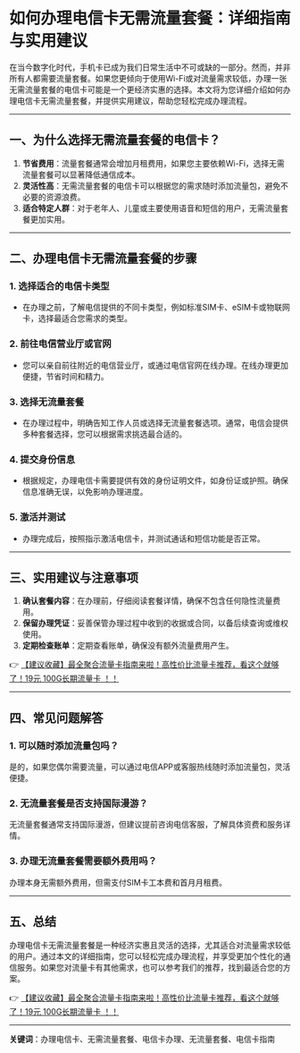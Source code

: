 # 如何办理电信卡无需流量套餐：详细指南与实用建议

在当今数字化时代，手机卡已成为我们日常生活中不可或缺的一部分。然而，并非所有人都需要流量套餐。如果您更倾向于使用Wi-Fi或对流量需求较低，办理一张无需流量套餐的电信卡可能是一个更经济实惠的选择。本文将为您详细介绍如何办理电信卡无需流量套餐，并提供实用建议，帮助您轻松完成办理流程。

---

## 一、为什么选择无需流量套餐的电信卡？

1. **节省费用**：流量套餐通常会增加月租费用，如果您主要依赖Wi-Fi，选择无需流量套餐可以显著降低通信成本。
2. **灵活性高**：无需流量套餐的电信卡可以根据您的需求随时添加流量包，避免不必要的资源浪费。
3. **适合特定人群**：对于老年人、儿童或主要使用语音和短信的用户，无需流量套餐更加实用。

---

## 二、办理电信卡无需流量套餐的步骤

### 1. **选择适合的电信卡类型**
   - 在办理之前，了解电信提供的不同卡类型，例如标准SIM卡、eSIM卡或物联网卡，选择最适合您需求的类型。

### 2. **前往电信营业厅或官网**
   - 您可以亲自前往附近的电信营业厅，或通过电信官网在线办理。在线办理更加便捷，节省时间和精力。

### 3. **选择无流量套餐**
   - 在办理过程中，明确告知工作人员或选择无流量套餐选项。通常，电信会提供多种套餐选择，您可以根据需求挑选最合适的。

### 4. **提交身份信息**
   - 根据规定，办理电信卡需要提供有效的身份证明文件，如身份证或护照。确保信息准确无误，以免影响办理进度。

### 5. **激活并测试**
   - 办理完成后，按照指示激活电信卡，并测试通话和短信功能是否正常。

---

## 三、实用建议与注意事项

1. **确认套餐内容**：在办理前，仔细阅读套餐详情，确保不包含任何隐性流量费用。
2. **保留办理凭证**：妥善保管办理过程中收到的收据或合同，以备后续查询或维权使用。
3. **定期检查账单**：定期查看账单，确保没有额外流量费用产生。

👉 [【建议收藏】最全聚合流量卡指南来啦！高性价比流量卡推荐，看这个就够了！19元 100G长期流量卡 ！！](https://bit.ly/Liuliangka)

---

## 四、常见问题解答

### 1. **可以随时添加流量包吗？**
   是的，如果您偶尔需要流量，可以通过电信APP或客服热线随时添加流量包，灵活便捷。

### 2. **无流量套餐是否支持国际漫游？**
   无流量套餐通常支持国际漫游，但建议提前咨询电信客服，了解具体资费和服务详情。

### 3. **办理无流量套餐需要额外费用吗？**
   办理本身无需额外费用，但需支付SIM卡工本费和首月月租费。

---

## 五、总结

办理电信卡无需流量套餐是一种经济实惠且灵活的选择，尤其适合对流量需求较低的用户。通过本文的详细指南，您可以轻松完成办理流程，并享受更加个性化的通信服务。如果您对流量卡有其他需求，也可以参考我们的推荐，找到最适合您的方案。

👉 [【建议收藏】最全聚合流量卡指南来啦！高性价比流量卡推荐，看这个就够了！19元 100G长期流量卡 ！！](https://bit.ly/Liuliangka)

---

**关键词**：办理电信卡、无需流量套餐、电信卡办理、无流量套餐、电信卡指南